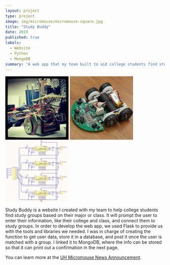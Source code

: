 ```yaml
---
layout: project
type: project
image: img/micromouse/micromouse-square.jpg
title: "Study Buddy"
date: 2019
published: true
labels:
  - Website
  - Python
  - MongoDB
summary: "A web app that my team built to aid college students find study groups in their campus for specific courses."
---
```


<div class="text-center p-4">
  <img width="200px" src="../img/micromouse/micromouse-robot.png" class="img-thumbnail" >
  <img width="200px" src="../img/micromouse/micromouse-robot-2.jpg" class="img-thumbnail" >
  <img width="200px" src="../img/micromouse/micromouse-circuit.png" class="img-thumbnail" >
</div>

Study Buddy is a website I created with my team to help college students find study groups based on their major or class. It will prompt the user to enter their information, like their college and class, and connect them to study groups. In order to develop the web app, we used Flask to provide us with the tools and libraries we needed. I was in charge of creating the function to get user data, store it in a database, and post it once the user is matched with a group. I linked it to MongoDB, where the info can be stored so that it can print out a confirmation in the next page.




You can learn more at the [UH Micromouse News Announcement](https://manoa.hawaii.edu/news/article.php?aId=2857).
